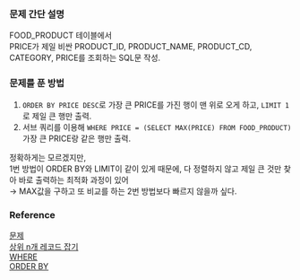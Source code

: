 ### 문제 간단 설명
FOOD_PRODUCT 테이블에서<br>
PRICE가 제일 비싼 PRODUCT_ID, PRODUCT_NAME, PRODUCT_CD, CATEGORY, PRICE를 조회하는 SQL문 작성.<br>

### 문제를 푼 방법
1. `ORDER BY PRICE DESC`로 가장 큰 PRICE를 가진 행이 맨 위로 오게 하고, `LIMIT 1` 로 제일 큰 행만 출력.<br>
2. 서브 쿼리를 이용해 `WHERE PRICE = (SELECT MAX(PRICE) FROM FOOD_PRODUCT)` 가장 큰 PRICE랑 같은 행만 출력.<br>

정확하게는 모르겠지만,<br>
1번 방법이 ORDER BY와 LIMIT이 같이 있게 때문에, 다 정렬하지 않고 제일 큰 것만 찾아 바로 출력하는 최적화 과정이 있어<br>
→ MAX값을 구하고 또 비교를 하는 2번 방법보다 빠르지 않을까 싶다.<br>

### Reference
[문제](https://school.programmers.co.kr/learn/courses/30/lessons/131115)<br>
[상위 n개 레코드 잡기](https://github.com/gitubanana/SQL_study/tree/main/select/%EC%83%81%EC%9C%84_n%EA%B0%9C_%EB%A0%88%EC%BD%94%EB%93%9C#%EC%83%81%EC%9C%84-n-%EA%B0%9C-%EB%A0%88%EC%BD%94%EB%93%9C-%EC%9E%A1%EA%B8%B0)<br>
[WHERE](https://github.com/gitubanana/SQL_study/blob/main/select/%EA%B0%95%EC%9B%90%EB%8F%84%EC%97%90_%EC%9C%84%EC%B9%98%ED%95%9C_%EC%83%9D%EC%82%B0%EA%B3%B5%EC%9E%A5_%EB%AA%A9%EB%A1%9D_%EC%B6%9C%EB%A0%A5%ED%95%98%EA%B8%B0/README.md#where)<br>
[ORDER BY](https://github.com/gitubanana/SQL_study/blob/main/select/%EC%9D%B8%EA%B8%B0%EC%9E%88%EB%8A%94_%EC%95%84%EC%9D%B4%EC%8A%A4%ED%81%AC%EB%A6%BC/README.md#order-by)<br>
